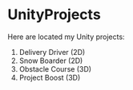 # UnityProjects
Here are located my Unity projects:
1. Delivery Driver (2D)
2. Snow Boarder (2D)
3. Obstacle Course (3D)
4. Project Boost (3D)

